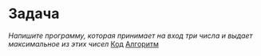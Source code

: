 # Задача
*Напишите программу, которая принимает на вход три числа и выдает максимальное из этих чисел*
[Код](Program.cs) [Алгоритм](diagram.drawio.png)
